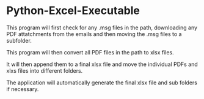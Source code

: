 # Python-Excel-Executable

This program will first check for any .msg files in  the path, downloading any PDF attatchments from the emails and then moving the .msg files to a subfolder.

This program will then convert all PDF files in the path to xlsx files. 

It will then append them to a final xlsx file and move the individual PDFs and xlxs files into different folders.

The application will automatically generate the final xlsx file and sub folders if necessary.
